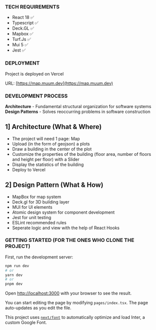 ### TECH REQUIREMENTS

- React 18 ✅
- Typescript ✅
- Deck.GL ✅
- Mapbox ✅
- Turf.Js ✅
- Mui 5 ✅
- Jest ✅

### DEPLOYMENT

Project is deployed on Vercel

URL: [https://map.muum.dev](https://map.muum.dev)


### DEVELOPMENT PROCESS
**Architecture** - Fundamental structural organization for software systems
**Design Patterns** - Solves reoccurring problems in software construction

## 1] Architecture (What & Where)
- The project will need 1 page: Map
- Upload (in the form of geojson) a plots
- Draw a building in the center of the plot
- Customize the properties of the building (floor area, number of floors and height per floor) with a Slider
- Display the statistics of the building
- Deploy to Vercel

## 2] Design Pattern (What & How)
- MapBox for map system
- Deck.gl for 3D building layer
- MUI for UI elements
- Atomic design system for component development
- Jest for unit testing
- ESLint recommended rules
- Seperate logic and view with the help of React Hooks

### GETTING STARTED (FOR THE ONES WHO CLONE THE PROJECT)
First, run the development server:

```bash
npm run dev
# or
yarn dev
# or
pnpm dev
```

Open [http://localhost:3000](http://localhost:3000) with your browser to see the result.

You can start editing the page by modifying `pages/index.tsx`. The page auto-updates as you edit the file.

This project uses [`next/font`](https://nextjs.org/docs/basic-features/font-optimization) to automatically optimize and load Inter, a custom Google Font.
